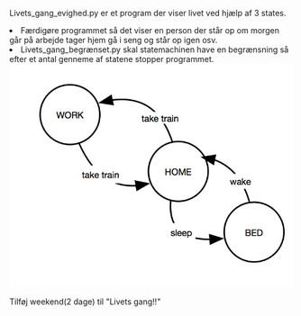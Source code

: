 
<p>Livets_gang_evighed.py er et program der viser livet ved hjælp af 3 states.</p>
<li>Færdigøre programmet så det viser en person der står op om morgen går på arbejde tager hjem gå i seng og står op igen osv.</li>
<li>Livets_gang_begrænset.py skal statemachinen have en begrænsning så efter et antal genneme af statene stopper programmet.</li>
<img src="livetsgang.png" alt="" />
<p>Tilføj weekend(2 dage) til "Livets gang!!"</p>